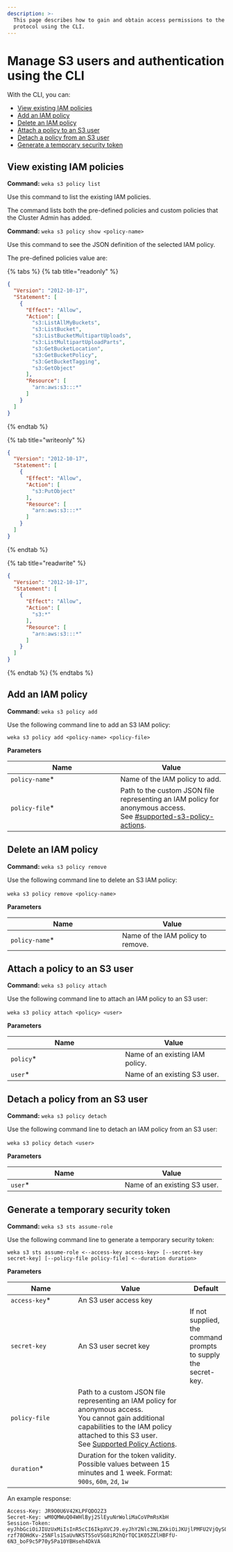 ```yaml
---
description: >-
  This page describes how to gain and obtain access permissions to the S3
  protocol using the CLI.
---
```


# Manage S3 users and authentication using the CLI

With the CLI, you can:

* [View existing IAM policies](s3-users-and-authentication.md#view-existing-iam-policies)
* [Add an IAM policy](s3-users-and-authentication.md#create-an-iam-policy)
* [Delete an IAM policy](s3-users-and-authentication.md#creating-a-new-iam-policies)
* [Attach a policy to an S3 user](s3-users-and-authentication.md#creating-a-new-iam-policies-1)
* [Detach a policy from an S3 user](s3-users-and-authentication.md#creating-a-new-iam-policies-1-1)
* [Generate a temporary security token](s3-users-and-authentication.md#generate-a-temporary-security-token)

## View existing IAM policies

**Command:** `weka s3 policy list`

Use this command to list the existing IAM policies.

The command lists both the pre-defined policies and custom policies that the Cluster Admin has added.

**Command:** `weka s3 policy show <policy-name>`

Use this command to see the JSON definition of the selected IAM policy.

The pre-defined policies value are:

{% tabs %}
{% tab title="readonly" %}
```json
{
  "Version": "2012-10-17",
  "Statement": [
    {
      "Effect": "Allow",
      "Action": [
        "s3:ListAllMyBuckets",
        "s3:ListBucket",
        "s3:ListBucketMultipartUploads",
        "s3:ListMultipartUploadParts",
        "s3:GetBucketLocation",
        "s3:GetBucketPolicy",
        "s3:GetBucketTagging",
        "s3:GetObject"
      ],
      "Resource": [
        "arn:aws:s3:::*"
      ]
    }
  ]
}
```
{% endtab %}

{% tab title="writeonly" %}
```json
{
  "Version": "2012-10-17",
  "Statement": [
    {
      "Effect": "Allow",
      "Action": [
        "s3:PutObject"
      ],
      "Resource": [
        "arn:aws:s3:::*"
      ]
    }
  ]
}
```
{% endtab %}

{% tab title="readwrite" %}
```json
{
  "Version": "2012-10-17",
  "Statement": [
    {
      "Effect": "Allow",
      "Action": [
        "s3:*"
      ],
      "Resource": [
        "arn:aws:s3:::*"
      ]
    }
  ]
}
```
{% endtab %}
{% endtabs %}

## Add an IAM policy

**Command:** `weka s3 policy add`

Use the following command line to add an S3 IAM policy:

`weka s3 policy add <policy-name> <policy-file>`

**Parameters**

<table><thead><tr><th width="237">Name</th><th>Value</th></tr></thead><tbody><tr><td><code>policy-name</code>*</td><td>Name of the IAM policy to add.</td></tr><tr><td><code>policy-file</code>*</td><td>Path to the custom JSON file representing an IAM policy for anonymous access. <br>See  <a data-mention href="../s3-limitations.md#supported-s3-policy-actions">#supported-s3-policy-actions</a>.</td></tr></tbody></table>

## Delete an IAM policy <a href="#creating-a-new-iam-policies" id="creating-a-new-iam-policies"></a>

**Command:** `weka s3 policy remove`

Use the following command line to delete an S3 IAM policy:‌

`weka s3 policy remove <policy-name>`‌

**Parameters**

<table><thead><tr><th width="241">Name</th><th>Value</th></tr></thead><tbody><tr><td><code>policy-name</code>*</td><td>Name of the IAM policy to  remove.</td></tr></tbody></table>

## Attach a policy to an S3 user <a href="#creating-a-new-iam-policies" id="creating-a-new-iam-policies"></a>

**Command:** `weka s3 policy attach`

Use the following command line to attach an IAM policy to an S3 user:‌

`weka s3 policy attach <policy> <user>`‌

**Parameters**

<table><thead><tr><th width="248">Name</th><th>Value</th></tr></thead><tbody><tr><td><code>policy</code>*</td><td>Name of an existing IAM policy.</td></tr><tr><td><code>user</code>*</td><td>Name of an existing S3 user.</td></tr></tbody></table>

## Detach a policy from an S3 user <a href="#creating-a-new-iam-policies-1" id="creating-a-new-iam-policies-1"></a>

**Command:** `weka s3 policy detach`

Use the following command line to detach an IAM policy from an S3 user:‌‌

`weka s3 policy detach <user>`‌‌

**Parameters**

<table><thead><tr><th width="247">Name</th><th>Value</th></tr></thead><tbody><tr><td><code>user</code>*</td><td>Name of an existing S3 user.</td></tr></tbody></table>

## Generate a temporary security token

**Command:** `weka s3 sts assume-role`

Use the following command line to generate a temporary security token:

`weka s3 sts assume-role <--access-key access-key> [--secret-key secret-key] [--policy-file policy-file] <--duration duration>`

**Parameters**

<table><thead><tr><th width="186">Name</th><th width="349">Value</th><th>Default</th></tr></thead><tbody><tr><td><code>access-key</code>*</td><td>An S3 user access key</td><td></td></tr><tr><td><code>secret-key</code></td><td>An S3 user secret key</td><td>If not supplied, the command prompts to supply the secret-key.</td></tr><tr><td><code>policy-file</code></td><td>Path to a custom JSON file representing an IAM policy for anonymous access.<br>You cannot gain additional capabilities to the IAM policy attached to this S3 user.<br>See <a href="../s3-limitations.md#supported-policy-actions">Supported Policy Actions</a>. </td><td>​</td></tr><tr><td><code>duration</code>*</td><td>Duration for the token validity.<br>Possible values between 15 minutes and 1 week. Format: <code>900s</code>, <code>60m</code>, <code>2d</code>, <code>1w</code></td><td>​</td></tr></tbody></table>

An example response:

```
Access-Key: JR9O0U6V42KLPFQDO2Z3
Secret-Key: wM0QMWuQ04WHlByj2SlEyuNrWoliMaCoVPmRsKbH
Session-Token: eyJhbGciOiJIUzUxMiIsInR5cCI6IkpXVCJ9.eyJhY2Nlc3NLZXkiOiJKUjlPMFU2VjQyS0xQRlFETzJaMyIsImV4cCI6NjA0ODAwMDAwMDAwMDAwLCJwb2xpY3kiOiJyZWFkd3JpdGUifQ.-rzf78OHdKv-25NFls1SaUvNKST5SoVSG8iR2hQrTQC1K05ZZlHBFfU-6N3_boF9c5P70y5Pa10YBHseh4DkVA
```
